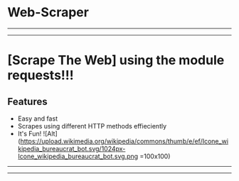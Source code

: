 # Web-Scraper 
---
___
# [Scrape The Web] using the module requests!!!
## Features
* Easy and fast
* Scrapes using different HTTP methods effieciently
* It's Fun!
 ![Alt](https://upload.wikimedia.org/wikipedia/commons/thumb/e/ef/Icone_wikipedia_bureaucrat_bot.svg/1024px-Icone_wikipedia_bureaucrat_bot.svg.png =100x100)
---
___

